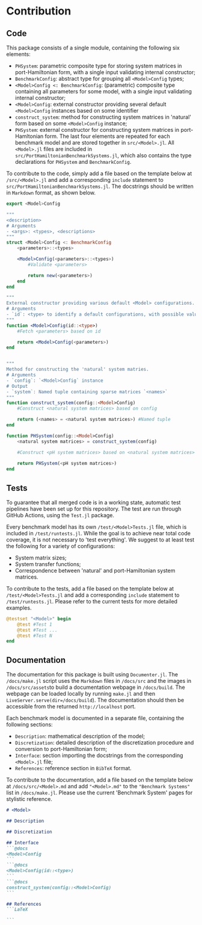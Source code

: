 # Contribution
## Code
This package consists of a single module, containing the following six elements:
- `PHSystem`: parametric composite type for storing system matrices in port-Hamiltonian form, with a single input validating internal constructor;
- `BenchmarkConfig`: abstract type for grouping all `<Model>Config` types;
- `<Model>Config <: BenchmarkConfig`: (parametric) composite type containing all parameters for some model, with a single input validating internal constructor;
- `<Model>Config`: external constructor providing several default `<Model>Config` instances based on some identifier
- `construct_system`: method for constructing system matrices in 'natural' form based on some `<Model>Config` instance;
- `PHSystem`: external constructor for constructing system matrices in port-Hamltonian form.
The last four elements are repeated for each benchmark model and are stored together in `src/<Model>.jl`. All `<Model>.jl` files are included in `src/PortHamiltonianBenchmarkSystems.jl`, which also contains the type declarations for `PHSystem` and `BenchmarkConfig`.

To contribute to the code, simply add a file based on the template below at `/src/<Model>.jl` and add a corresponding `include` statement to `src/PortHamiltonianBenchmarkSystems.jl`. The docstrings should be written in `Markdown` format, as shown below.
```julia
export <Model>Config

"""
<description>
# Arguments
- <args>: <types>, <descriptions>
"""
struct <Model>Config <: BenchmarkConfig
    <parameters>::<types>

    <Model>Config(<parameters>::<types>)
        #Validate <parameters>

        return new(<parameters>)
    end
end

"""
External constructor providing various default <Model> configurations.
# Arguments
- `id`: <type> to identify a default configurations, with possible values: <values>
"""
function <Model>Config(id::<type>)
    #Fetch <parameters> based on id

    return <Model>Config(<parameters>)
end


"""
Method for constructing the 'natural' system matries.
# Arguments
- `config`: `<Model>Config` instance
# Output
- `system`: Named tuple containing sparse matrices `<names>`
"""
function construct_system(config::<Model>Config)
    #Construct <natural system matrices> based on config

    return (<names> = <natural system matrices>) #Named tuple
end

function PHSystem(config::<Model>Config)
    <natural system matrices> = construct_system(config)

    #Construct <pH system matrices> based on <natural system matrices>
    
    return PHSystem(<pH system matrices>)
end
```
## Tests
To guarantee that all merged code is in a working state, automatic test pipelines have been set up for this repository. The test are run through GitHub Actions, using the `Test.jl` package. 

Every benchmark model has its own `/test/<Model>Tests.jl` file, which is included in `/test/runtests.jl`. While the goal is to achieve near total code coverage, it is not necessary to 'test everything'. We suggest to at least test the following for a variety of configurations:
- System matrix sizes;
- System transfer functions;
- Correspondence between 'natural' and port-Hamiltonian system matrices.

To contribute to the tests, add a file based on the template below at `/test/<Model>Tests.jl` and add a corresponding `include` statement to `/test/runtests.jl`. Please refer to the current tests for more detailed examples.
```julia
@testset "<Model>" begin
    @test #Test 1
    @test #Test ...
    @test #Test N
end
```
## Documentation
The documentation for this package is built using `Documenter.jl`. The `/docs/make.jl` script uses the `Markdown` files in `/docs/src` and the images in `/docs/src/assets`to build a documentation webpage in `/docs/build`. The webpage can be loaded locally by running `make.jl` and then `LiveServer.serve(dir=/docs/build`). The documentation should then be accessible from the returned `http://localhost` port.

Each benchmark model is documented in a separate file, containing the following sections:
- `Description`: mathematical description of the model;
- `Discretization`: detailed description of the discretization procedure and conversion to port-Hamiltonian form;
- `Interface`: section importing the docstrings from the corresponding `<Model>.jl` file;
- `References`: reference section in `BibTeX` format.

To contribute to the documentation, add a file based on the template below at `/docs/src/<Model>.md` and add `"<Model>.md"` to the `"Benchmark Systems"` list in `/docs/make.jl`. Please use the current 'Benchmark System' pages for stylistic reference.
````markdown
# <Model>

## Description

## Discretization

## Interface
```@docs
<Model>Config
```
```@docs
<Model>Config(id::<type>)
```
```@docs
construct_system(config::<Model>Config)
```

## References
```LaTeX

```
````